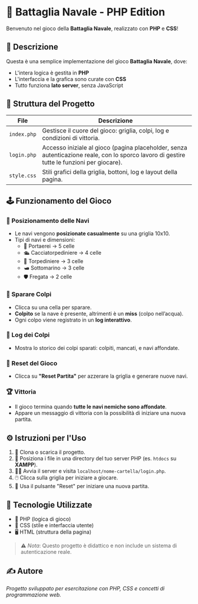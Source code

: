 # 🎯 **Battaglia Navale - PHP Edition**

Benvenuto nel gioco della **Battaglia Navale**, realizzato con **PHP** e **CSS**!

## 📘 **Descrizione**

Questa è una semplice implementazione del gioco **Battaglia Navale**, dove:

- L'intera logica è gestita in **PHP**
- L'interfaccia e la grafica sono curate con **CSS**
- Tutto funziona **lato server**, senza JavaScript


## 📂 **Struttura del Progetto**

| File        | Descrizione                                                                                                                                |
| ----------- | ------------------------------------------------------------------------------------------------------------------------------------------ |
| `index.php` | Gestisce il cuore del gioco: griglia, colpi, log e condizioni di vittoria.                                                                 |
| `login.php` | Accesso iniziale al gioco (pagina placeholder, senza autenticazione reale, con lo sporco lavoro di gestire tutte le funzioni per giocare). |
| `style.css` | Stili grafici della griglia, bottoni, log e layout della pagina.                                                                           |

## 🕹️ **Funzionamento del Gioco**

### 🔸 Posizionamento delle Navi
- Le navi vengono **posizionate casualmente** su una griglia 10x10.
- Tipi di navi e dimensioni:
  - 🚢 Portaerei → 5 celle  
  - 🛳️ Cacciatorpediniere → 4 celle  
  - 🚤 Torpediniere → 3 celle  
  - 🛥️ Sottomarino → 3 celle  
  - 🛡️ Fregata → 2 celle  

### 🎯 Sparare Colpi
- Clicca su una cella per sparare.
- **Colpito** se la nave è presente, altrimenti è un **miss** (colpo nell’acqua).
- Ogni colpo viene registrato in un **log interattivo**.

### 📜 Log dei Colpi
- Mostra lo storico dei colpi sparati: colpiti, mancati, e navi affondate.

### 🔁 Reset del Gioco
- Clicca su **"Reset Partita"** per azzerare la griglia e generare nuove navi.

### 🏆 Vittoria
- Il gioco termina quando **tutte le navi nemiche sono affondate**.
- Appare un messaggio di vittoria con la possibilità di iniziare una nuova partita.


## ⚙️ **Istruzioni per l'Uso**

1. 🔽 Clona o scarica il progetto.
2. 📁 Posiziona i file in una directory del tuo server PHP (es. `htdocs` su **XAMPP**).
3. 🧑‍💻 Avvia il server e visita `localhost/nome-cartella/login.php`.
4. 🖱️ Clicca sulla griglia per iniziare a giocare.
5. 🔄 Usa il pulsante "Reset" per iniziare una nuova partita.

## 📌 **Tecnologie Utilizzate**

- 🐘 PHP (logica di gioco)
- 🎨 CSS (stile e interfaccia utente)
- 🖥️ HTML (struttura della pagina)


> ⚠️ *Nota*: Questo progetto è didattico e non include un sistema di autenticazione reale.

## ✍️ Autore

*Progetto sviluppato per esercitazione con PHP, CSS e concetti di programmazione web.*
